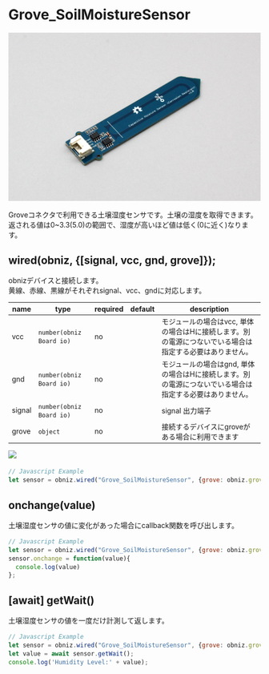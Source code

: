 # Grove_SoilMoistureSensor

![](image.jpg)

Groveコネクタで利用できる土壌湿度センサです。土壌の湿度を取得できます。  
返される値は0~3.3(5.0)の範囲で、湿度が高いほど値は低く(0に近く)なります。

## wired(obniz, {[signal, vcc, gnd, grove]});

obnizデバイスと接続します。  
黄線、赤線、黒線がそれぞれsignal、vcc、gndに対応します。

name | type | required | default | description
--- | --- | --- | --- | ---
vcc | `number(obniz Board io)` | no |  &nbsp; | モジュールの場合はvcc, 単体の場合はHに接続します。別の電源につないでいる場合は指定する必要はありません。
gnd | `number(obniz Board io)` | no |  &nbsp; | モジュールの場合はgnd, 単体の場合はHに接続します。別の電源につないでいる場合は指定する必要はありません。
signal | `number(obniz Board io)` | no |  &nbsp; | signal 出力端子
grove | `object` | no | &nbsp;  | 接続するデバイスにgroveがある場合に利用できます

![](wired.png)

```javascript
// Javascript Example
let sensor = obniz.wired("Grove_SoilMoistureSensor", {grove: obniz.grove0});
```

## onchange(value)
土壌湿度センサの値に変化があった場合にcallback関数を呼び出します。

```javascript
// Javascript Example
let sensor = obniz.wired("Grove_SoilMoistureSensor", {grove: obniz.grove0});
sensor.onchange = function(value){
  console.log(value)
};
```
## [await] getWait()
土壌湿度センサの値を一度だけ計測して返します。

```javascript
// Javascript Example
let sensor = obniz.wired("Grove_SoilMoistureSensor", {grove: obniz.grove0});
let value = await sensor.getWait();
console.log('Humidity Level:' + value);
```
